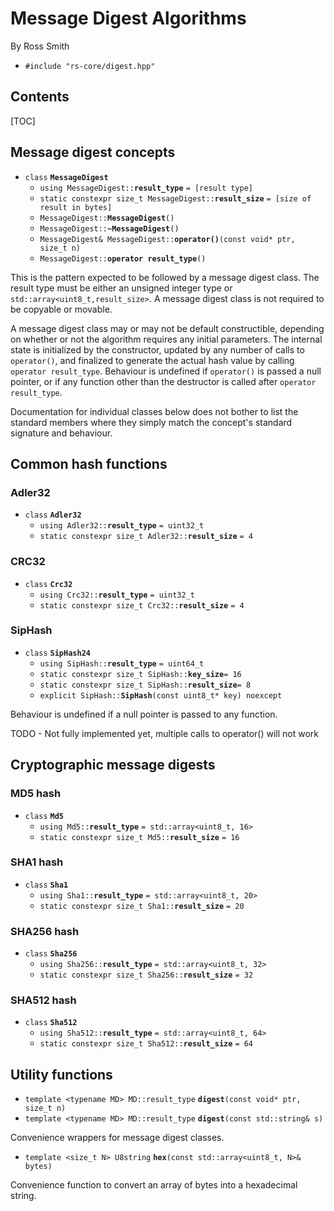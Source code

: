 # Message Digest Algorithms #

By Ross Smith

* `#include "rs-core/digest.hpp"`

## Contents ##

[TOC]

## Message digest concepts ##

* `class` **`MessageDigest`**
    * `using MessageDigest::`**`result_type`** `= [result type]`
    * `static constexpr size_t MessageDigest::`**`result_size`** `= [size of result in bytes]`
    * `MessageDigest::`**`MessageDigest`**`()`
    * `MessageDigest::`**`~MessageDigest`**`()`
    * `MessageDigest& MessageDigest::`**`operator()`**`(const void* ptr, size_t n)`
    * `MessageDigest::`**`operator result_type`**`()`

This is the pattern expected to be followed by a message digest class. The
result type must be either an unsigned integer type or
`std::array<uint8_t,result_size>`. A message digest class is not required to
be copyable or movable.

A message digest class may or may not be default constructible, depending on
whether or not the algorithm requires any initial parameters. The internal
state is initialized by the constructor, updated by any number of calls to
`operator()`, and finalized to generate the actual hash value by calling
`operator result_type`. Behaviour is undefined if `operator()` is passed a
null pointer, or if any function other than the destructor is called after
`operator result_type`.

Documentation for individual classes below does not bother to list the
standard members where they simply match the concept's standard signature and
behaviour.

## Common hash functions ##

### Adler32 ###

* `class` **`Adler32`**
    * `using Adler32::`**`result_type`** `= uint32_t`
    * `static constexpr size_t Adler32::`**`result_size`** `= 4`

### CRC32 ###

* `class` **`Crc32`**
    * `using Crc32::`**`result_type`** `= uint32_t`
    * `static constexpr size_t Crc32::`**`result_size`** `= 4`

### SipHash ###

* `class` **`SipHash24`**
    * `using SipHash::`**`result_type`** `= uint64_t`
    * `static constexpr size_t SipHash::`**`key_size`**`= 16`
    * `static constexpr size_t SipHash::`**`result_size`**`= 8`
    * `explicit SipHash::`**`SipHash`**`(const uint8_t* key) noexcept`

Behaviour is undefined if a null pointer is passed to any function.

TODO - Not fully implemented yet, multiple calls to operator() will not work

## Cryptographic message digests ##

### MD5 hash ###

* `class` **`Md5`**
    * `using Md5::`**`result_type`** `= std::array<uint8_t, 16>`
    * `static constexpr size_t Md5::`**`result_size`** `= 16`

### SHA1 hash ###

* `class` **`Sha1`**
    * `using Sha1::`**`result_type`** `= std::array<uint8_t, 20>`
    * `static constexpr size_t Sha1::`**`result_size`** `= 20`

### SHA256 hash ###

* `class` **`Sha256`**
    * `using Sha256::`**`result_type`** `= std::array<uint8_t, 32>`
    * `static constexpr size_t Sha256::`**`result_size`** `= 32`

### SHA512 hash ###

* `class` **`Sha512`**
    * `using Sha512::`**`result_type`** `= std::array<uint8_t, 64>`
    * `static constexpr size_t Sha512::`**`result_size`** `= 64`

## Utility functions ##

* `template <typename MD> MD::result_type` **`digest`**`(const void* ptr, size_t n)`
* `template <typename MD> MD::result_type` **`digest`**`(const std::string& s)`

Convenience wrappers for message digest classes.

* `template <size_t N> U8string` **`hex`**`(const std::array<uint8_t, N>& bytes)`

Convenience function to convert an array of bytes into a hexadecimal string.
